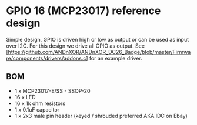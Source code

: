 # GPIO 16 (MCP23017) reference design #

Simple design, GPIO is driven high or low as output or can be used as input over I2C. For this design we drive all GPIO as output. See [https://github.com/ANDnXOR/ANDnXOR_DC26_Badge/blob/master/Firmware/components/drivers/addons.c] for an example driver. 

## BOM ##
* 1 x MCP23017-E/SS - SSOP-20
* 16 x LED
* 16 x 1k ohm resistors
* 1 x 0.1uF capacitor
* 1 x 2x3 male pin header (keyed / shrouded preferred AKA IDC on Ebay)
